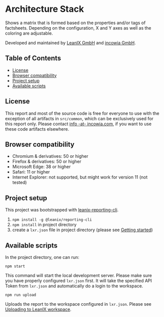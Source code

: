 # Architecture Stack

Shows a matrix that is formed based on the properties and/or tags of factsheets. Depending on the configuration, X and Y axes as well as the coloring are adjustable.

Developed and maintained by [LeanIX GmbH](https://www.leanix.net/) and [incowia GmbH](https://www.incowia.com/).

## Table of Contents

- [License](#license)
- [Browser compatibility](#browser-compatibility)
- [Project setup](#project-setup)
- [Available scripts](#available-scripts)

## License

This report and most of the source code is free for everyone to use with the exception of all artifacts in `src/common`, which can be exclusively used for this report only. Please contact [info -at- incowia.com](info@incowia.com), if you want to use these code artifacts elsewhere.

## Browser compatibility

- Chromium & derivatives: 50 or higher
- Firefox & derivatives: 50 or higher
- Microsoft Edge: 38 or higher
- Safari: 11 or higher
- Internet Explorer: not supported, but might work for version 11 (not tested)

## Project setup

This project was bootstrapped with [leanix-reporting-cli](https://github.com/leanix/leanix-reporting-cli).

1. `npm install -g @leanix/reporting-cli`
1. `npm install` in project directory
1. create a `lxr.json` file in project directory (please see [Getting started](https://github.com/leanix/leanix-reporting-cli#getting-started))

## Available scripts

In the project directory, one can run:

`npm start`

This command will start the local development server. Please make sure you have properly configured `lxr.json` first.
It will take the specified API Token from `lxr.json` and automatically do a login to the workspace.

`npm run upload`

Uploads the report to the workspace configured in `lxr.json`.
Please see [Uploading to LeanIX workspace](https://github.com/leanix/leanix-reporting-cli#uploading-to-leanix-workspace).
